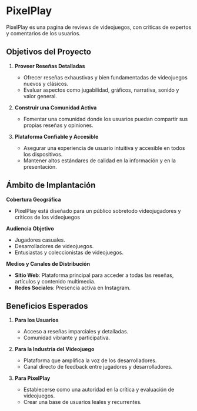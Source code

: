 # PixelPlay
PixelPlay es una pagina de reviews de videojuegos, con criticas de expertos y comentarios de los usuarios.
## Objetivos del Proyecto

1. **Proveer Reseñas Detalladas**
   - Ofrecer reseñas exhaustivas y bien fundamentadas de videojuegos nuevos y clásicos.
   - Evaluar aspectos como jugabilidad, gráficos, narrativa, sonido y valor general.

2. **Construir una Comunidad Activa**
   - Fomentar una comunidad donde los usuarios puedan compartir sus propias reseñas y opiniones.
 
3. **Plataforma Confiable y Accesible**
   - Asegurar una experiencia de usuario intuitiva y accesible en todos los dispositivos.
   - Mantener altos estándares de calidad en la información y en la presentación.

## Ámbito de Implantación

**Cobertura Geográfica**
- PixelPlay está diseñado para un público sobretodo videojugadores y criticos de los videojuegos

**Audiencia Objetivo**
- Jugadores casuales.
- Desarrolladores de videojuegos.
- Entusiastas y coleccionistas de videojuegos.

**Medios y Canales de Distribución**
- **Sitio Web**: Plataforma principal para acceder a todas las reseñas, artículos y contenido multimedia.
- **Redes Sociales**: Presencia activa en Instagram.

## Beneficios Esperados

1. **Para los Usuarios**
   - Acceso a reseñas imparciales y detalladas.
   - Comunidad vibrante y participativa.

2. **Para la Industria del Videojuego**
   - Plataforma que amplifica la voz de los desarrolladores.
   - Canal directo de feedback entre jugadores y desarrolladores.

3. **Para PixelPlay**
   - Establecerse como una autoridad en la crítica y evaluación de videojuegos.
   - Crear una base de usuarios leales y recurrentes.
